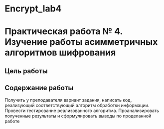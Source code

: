 # Encrypt_lab4

Практическая работа № 4. Изучение работы асимметричных алгоритмов шифрования
===========
Цель работы
-----------
Содержание работы
-----------
Получить у преподавателя вариант задания, написать код, реализующий соответствующий алгоритм обработки информации. Провести тестирование реализованного алгоритма. Проанализировать полученные результаты и сформулировать выводы по проделанной работе
